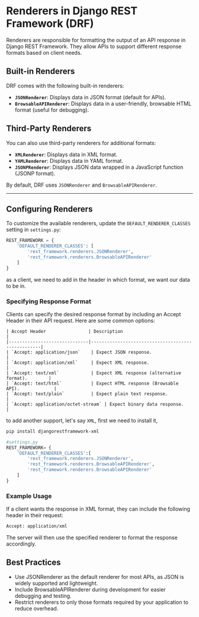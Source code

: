 # Renderers in Django REST Framework (DRF)

Renderers are responsible for formatting the output of an API response in Django REST Framework. They allow APIs to support different response formats based on client needs.

## Built-in Renderers

DRF comes with the following built-in renderers:

- **`JSONRenderer`**: Displays data in JSON format (default for APIs).
- **`BrowsableAPIRenderer`**: Displays data in a user-friendly, browsable HTML format (useful for debugging).

## Third-Party Renderers

You can also use third-party renderers for additional formats:

- **`XMLRenderer`**: Displays data in XML format.
- **`YAMLRenderer`**: Displays data in YAML format.
- **`JSONPRenderer`**: Displays JSON data wrapped in a JavaScript function (JSONP format).

By default, DRF uses `JSONRenderer` and `BrowsableAPIRenderer`.

---

## Configuring Renderers

To customize the available renderers, update the `DEFAULT_RENDERER_CLASSES` setting in `settings.py`:

```python
REST_FRAMEWORK = {
    'DEFAULT_RENDERER_CLASSES': [
        'rest_framework.renderers.JSONRenderer',
        'rest_framework.renderers.BrowsableAPIRenderer'
    ]
}
```

as a client, we need to add in the header in which format, we want our data to be in.

### Specifying Response Format

Clients can specify the desired response format by including an Accept Header in their API request. Here are some common options:

```table
| Accept Header                | Description                                       |
|------------------------------|---------------------------------------------------|
| `Accept: application/json`    | Expect JSON response.                             |
| `Accept: application/xml`     | Expect XML response.                              |
| `Accept: text/xml`            | Expect XML response (alternative format).        |
| `Accept: text/html`           | Expect HTML response (Browsable API).             |
| `Accept: text/plain`          | Expect plain text response.                       |
| `Accept: application/octet-stream` | Expect binary data response.              |

```

to add another support, let's say `XML`, first we need to install it,

```sh
pip install djangorestframework-xml
```

```py
#settings.py
REST_FRAMEWORK= {
    'DEFAULT_RENDERER_CLASSES':[
        'rest_framework.renderers.JSONRenderer',
        'rest_framework.renderers.BrowsableAPIRenderer',
        'rest_framework.renderers.BrowsableAPIRenderer'
    ]
}
```

### Example Usage

If a client wants the response in XML format, they can include the following header in their request:

```sh
Accept: application/xml
```

The server will then use the specified renderer to format the response accordingly.

## Best Practices

- Use JSONRenderer as the default renderer for most APIs, as JSON is widely supported and lightweight.
- Include BrowsableAPIRenderer during development for easier debugging and testing.
- Restrict renderers to only those formats required by your application to reduce overhead.
